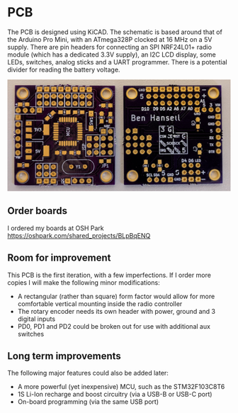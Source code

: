 # PCB

The PCB is designed using KiCAD.  The schematic is based around that of the Arduino Pro Mini, with an ATmega328P clocked at 16 MHz on a 5V supply.  There are pin headers for connecting an SPI NRF24L01+ radio module (which has a dedicated 3.3V supply), an I2C LCD display, some LEDs, switches, analog sticks and a UART programmer.  There is a potential divider for reading the battery voltage.

![PCB Photo](https://github.com/BenjiHansell/Radio-Controller/raw/master/PCB/PCB%20Photo.jpg)

## Order boards

I ordered my boards at OSH Park https://oshpark.com/shared_projects/BLpBqENQ

## Room for improvement

This PCB is the first iteration, with a few imperfections.  If I order more copies I will make the following minor modifications:
* A rectangular (rather than square) form factor would allow for more comfortable vertical mounting inside the radio controller
* The rotary encoder needs its own header with power, ground and 3 digital inputs
* PD0, PD1 and PD2 could be broken out for use with additional aux switches

## Long term improvements

The following major features could also be added later:
* A more powerful (yet inexpensive) MCU, such as the STM32F103C8T6
* 1S Li-Ion recharge and boost circuitry (via a USB-B or USB-C port)
* On-board programming (via the same USB port)
